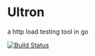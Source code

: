 # Ultron
a http load testing tool in go

[![Build Status](https://travis-ci.org/jacexh/ultron.svg?branch=master)](https://travis-ci.org/jacexh/ultron)
